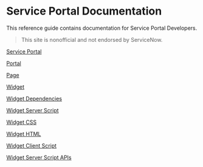# Service Portal Documentation
This reference guide contains documentation for Service Portal Developers.

>This site is nonofficial and not endorsed by ServiceNow.

[Service Portal](/service_portal.md)

[Portal](/portal.md)

[Page](/page.md)

[Widget](/widget.md)

[Widget Dependencies](/Widget_Dependencies.md)

[Widget Server Script](/widget_server_script.md)

[Widget CSS](/widget_css.md)

[Widget HTML](/widget_html.md)

[Widget Client Script](/widget_client_script.md)

[Widget Server Script APIs](/widget_server_script_apis.md)
